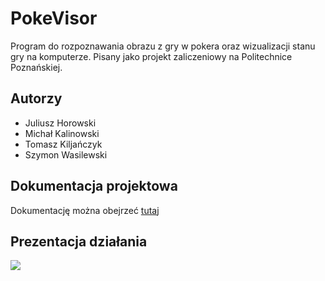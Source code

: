 # PokeVisor

Program do rozpoznawania obrazu z gry w pokera oraz wizualizacji stanu gry na komputerze.
Pisany jako projekt zaliczeniowy na Politechnice Poznańskiej.

## Autorzy
- Juliusz Horowski
- Michał Kalinowski
- Tomasz Kiljańczyk
- Szymon Wasilewski

## Dokumentacja projektowa
Dokumentację można obejrzeć [tutaj](https://github.com/Gunock/PokeVisor/blob/master/Documentation_11_09_2020.pdf)

## Prezentacja działania
[![](http://img.youtube.com/vi/8kpK3PNAfo8/0.jpg)](http://www.youtube.com/watch?v=8kpK3PNAfo8 "")
